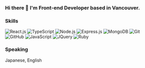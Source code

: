 ### Hi there 👋 I'm Front-end Developer based in Vancouver.

### Skills

![React.js](https://icongr.am/devicon/react-original.svg?size=32&color=currentColor)
![TypeScript](https://icongr.am/devicon/typescript-original.svg?size=32&color=currentColor)
![Node.js](https://icongr.am/devicon/nodejs-original.svg?size=32&color=currentColor)
![Express.js](https://icongr.am/devicon/express-original.svg?size=32&color=currentColor)
![MongoDB](https://icongr.am/devicon/mongodb-original.svg?size=32&color=currentColor)
![Git](https://icongr.am/devicon/git-original.svg?size=32&color=currentColor)
![GitHub](https://icongr.am/devicon/github-original.svg?size=32&color=currentColor)
![JavaScript](https://icongr.am/devicon/javascript-original.svg?size=32&color=currentColor)
![JQuery](https://icongr.am/devicon/jquery-original.svg?size=32&color=currentColor)
![Ruby](https://icongr.am/devicon/ruby-original.svg?size=32&color=currentColor)

### Speaking
Japanese, English

<!--
**sugaya24/sugaya24** is a ✨ _special_ ✨ repository because its `README.md` (this file) appears on your GitHub profile.

Here are some ideas to get you started:

- 🔭 I’m currently working on ...
- 🌱 I’m currently learning ...
- 👯 I’m looking to collaborate on ...
- 🤔 I’m looking for help with ...
- 💬 Ask me about ...
- 📫 How to reach me: ...
- 😄 Pronouns: ...
- ⚡ Fun fact: ...
-->
